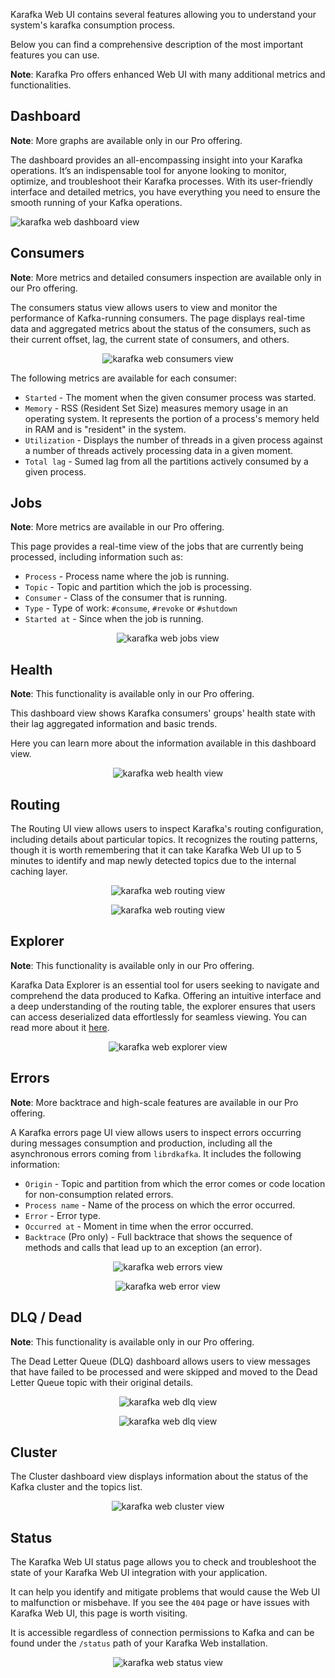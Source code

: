 Karafka Web UI contains several features allowing you to understand your system's karafka consumption process.

Below you can find a comprehensive description of the most important features you can use.

**Note**: Karafka Pro offers enhanced Web UI with many additional metrics and functionalities.

## Dashboard

**Note**: More graphs are available only in our Pro offering.

The dashboard provides an all-encompassing insight into your Karafka operations. It’s an indispensable tool for anyone looking to monitor, optimize, and troubleshoot their Karafka processes. With its user-friendly interface and detailed metrics, you have everything you need to ensure the smooth running of your Kafka operations.

<img src="https://raw.githubusercontent.com/karafka/misc/master/printscreens/web-ui/dashboard.png" alt="karafka web dashboard view" />

## Consumers

**Note**: More metrics and detailed consumers inspection are available only in our Pro offering.

The consumers status view allows users to view and monitor the performance of Kafka-running consumers. The page displays real-time data and aggregated metrics about the status of the consumers, such as their current offset, lag, the current state of consumers, and others.

<p align="center">
  <img src="https://raw.githubusercontent.com/karafka/misc/master/printscreens/web-ui/consumers.png" alt="karafka web consumers view" />
</p>

The following metrics are available for each consumer:

- `Started` - The moment when the given consumer process was started.
- `Memory` - RSS (Resident Set Size) measures memory usage in an operating system. It represents the portion of a process's memory held in RAM and is "resident" in the system.
- `Utilization` - Displays the number of threads in a given process against a number of threads actively processing data in a given moment.
- `Total lag` - Sumed lag from all the partitions actively consumed by a given process.

## Jobs

**Note**: More metrics are available in our Pro offering.

This page provides a real-time view of the jobs that are currently being processed, including information such as:

- `Process` - Process name where the job is running.
- `Topic` - Topic and partition which the job is processing.
- `Consumer` - Class of the consumer that is running.
- `Type` - Type of work: `#consume`, `#revoke` or `#shutdown`
- `Started at` - Since when the job is running.

<p align="center">
  <img src="https://raw.githubusercontent.com/karafka/misc/master/printscreens/web-ui/jobs.png" alt="karafka web jobs view" />
</p>

## Health

**Note**: This functionality is available only in our Pro offering.

This dashboard view shows Karafka consumers' groups' health state with their lag aggregated information and basic trends.

Here you can learn more about the information available in this dashboard view.

<p align="center">
  <img src="https://raw.githubusercontent.com/karafka/misc/master/printscreens/web-ui/health.png" alt="karafka web health view" />
</p>

## Routing

The Routing UI view allows users to inspect Karafka's routing configuration, including details about particular topics. It recognizes the routing patterns, though it is worth remembering that it can take Karafka Web UI up to 5 minutes to identify and map newly detected topics due to the internal caching layer.

<p align="center">
  <img src="https://raw.githubusercontent.com/karafka/misc/master/printscreens/web-ui/routing1.png" alt="karafka web routing view" />
</p>

<p align="center">
  <img src="https://raw.githubusercontent.com/karafka/misc/master/printscreens/web-ui/routing2.png" alt="karafka web routing view" />
</p>

## Explorer

**Note**: This functionality is available only in our Pro offering.

Karafka Data Explorer is an essential tool for users seeking to navigate and comprehend the data produced to Kafka. Offering an intuitive interface and a deep understanding of the routing table, the explorer ensures that users can access deserialized data effortlessly for seamless viewing. You can read more about it [here](https://karafka.io/docs/Pro-Enhanced-Web-UI/#explorer).

<p align="center">
  <img src="https://raw.githubusercontent.com/karafka/misc/master/printscreens/web-ui/explorer3.png" alt="karafka web explorer view" />
</p>

## Errors

**Note**: More backtrace and high-scale features are available in our Pro offering.

A Karafka errors page UI view allows users to inspect errors occurring during messages consumption and production, including all the asynchronous errors coming from `librdkafka`. It includes the following information:

- `Origin` - Topic and partition from which the error comes or code location for non-consumption related errors.
- `Process name` - Name of the process on which the error occurred.
- `Error` - Error type.
- `Occurred at` - Moment in time when the error occurred.
- `Backtrace` (Pro only) - Full backtrace that shows the sequence of methods and calls that lead up to an exception (an error).

<p align="center">
  <img src="https://raw.githubusercontent.com/karafka/misc/master/printscreens/web-ui/errors1.png" alt="karafka web errors view" />
</p>

<p align="center">
  <img src="https://raw.githubusercontent.com/karafka/misc/master/printscreens/web-ui/errors2.png" alt="karafka web error view" />
</p>

## DLQ / Dead

**Note**: This functionality is available only in our Pro offering.

The Dead Letter Queue (DLQ) dashboard allows users to view messages that have failed to be processed and were skipped and moved to the Dead Letter Queue topic with their original details.

<p align="center">
  <img src="https://raw.githubusercontent.com/karafka/misc/master/printscreens/web-ui/dlq1.png" alt="karafka web dlq view" />
</p>

<p align="center">
  <img src="https://raw.githubusercontent.com/karafka/misc/master/printscreens/web-ui/dlq2.png" alt="karafka web dlq view" />
</p>

## Cluster

The Cluster dashboard view displays information about the status of the Kafka cluster and the topics list.

<p align="center">
  <img src="https://raw.githubusercontent.com/karafka/misc/master/printscreens/web-ui/cluster1.png" alt="karafka web cluster view" />
</p>

## Status

The Karafka Web UI status page allows you to check and troubleshoot the state of your Karafka Web UI integration with your application.

It can help you identify and mitigate problems that would cause the Web UI to malfunction or misbehave. If you see the `404` page or have issues with Karafka Web UI, this page is worth visiting.

It is accessible regardless of connection permissions to Kafka and can be found under the `/status` path of your Karafka Web installation.

<p align="center">
  <img src="https://raw.githubusercontent.com/karafka/misc/master/printscreens/web-ui/status.png" alt="karafka web status view" />
</p>
